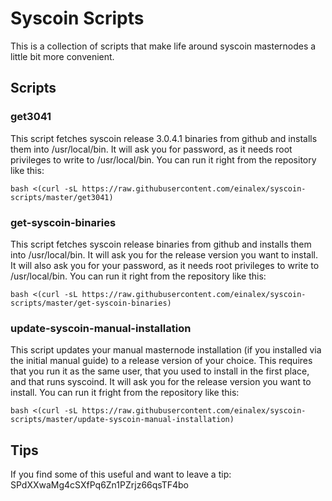 # Syscoin Scripts

This is a collection of scripts that make life around syscoin masternodes a little bit more convenient.

## Scripts

### get3041

This script fetches syscoin release 3.0.4.1 binaries from github and installs them into /usr/local/bin. It will ask you for password, as it needs root privileges to write to /usr/local/bin.
You can run it right from the repository like this:

`bash <(curl -sL https://raw.githubusercontent.com/einalex/syscoin-scripts/master/get3041)`

### get-syscoin-binaries

This script fetches syscoin release binaries from github and installs them into /usr/local/bin. It will ask you for the release version you want to install. It will also ask you for your password, as it needs root privileges to write to /usr/local/bin. 
You can run it right from the repository like this:

`bash <(curl -sL https://raw.githubusercontent.com/einalex/syscoin-scripts/master/get-syscoin-binaries)`

### update-syscoin-manual-installation

This script updates your manual masternode installation (if you installed via the initial manual guide) to a release version of your choice. This requires that you run it as the same user, that you used to install in the first place, and that runs syscoind. It will ask you for the release version you want to install. 
You can run it fright from the repository like this:

`bash <(curl -sL https://raw.githubusercontent.com/einalex/syscoin-scripts/master/update-syscoin-manual-installation)`

## Tips
If you find some of this useful and want to leave a tip: SPdXXwaMg4cSXfPq6Zn1PZrjz66qsTF4bo
